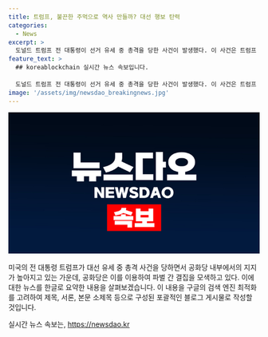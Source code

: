 ```yaml
---
title: 트럼프, 불끈한 주먹으로 역사 만들까? 대선 행보 탄력
categories:
  - News
excerpt: >
  도널드 트럼프 전 대통령이 선거 유세 중 총격을 당한 사건이 발생했다. 이 사건은 트럼프 지지층의 결속력을 높이고, 정치적 영향을 미칠 것으로 예상된다. 트럼프는 사건 당시도 열정적인 유세를 이어가며 호응을 얻었고, 공화당은 이를 이용하여 트럼프 지지를 확산시키고 민주당을 공격하고 있다. 반면, 사건이 바이든 캠페인에 어떤 영향을 미칠지에 대한 논의는 아직 덜 되었으며, 사건의 여파를 더 지켜봐야 한다.
feature_text: >
  ## koreablockchain 실시간 뉴스 속보입니다.

  도널드 트럼프 전 대통령이 선거 유세 중 총격을 당한 사건이 발생했다. 이 사건은 트럼프 지지층의 결속력을 높이고, 정치적 영향을 미칠 것으로 예상된다. 트럼프는 사건 당시도 열정적인 유세를 이어가며 호응을 얻었고, 공화당은 이를 이용하여 트럼프 지지를 확산시키고 민주당을 공격하고 있다. 반면, 사건이 바이든 캠페인에 어떤 영향을 미칠지에 대한 논의는 아직 덜 되었으며, 사건의 여파를 더 지켜봐야 한다.
image: '/assets/img/newsdao_breakingnews.jpg'
---
```


<p><img src="/assets/img/newsdao_breakingnews.jpg" alt="koreablockchain 속보" /></p>

<p>미국의 전 대통령 트럼프가 대선 유세 중 총격 사건을 당하면서 공화당 내부에서의 지지가 높아지고 있는 가운데, 공화당은 이를 이용하여 파벌 간 결집을 모색하고 있다. 이에 대한 뉴스를 한글로 요약한 내용을 살펴보겠습니다. 이 내용을 구글의 검색 엔진 최적화를 고려하여 제목, 서론, 본문 소제목 등으로 구성된 포괄적인 블로그 게시물로 작성할 것입니다.</p>
실시간 뉴스 속보는, <a href="https://newsdao.kr" rel="dofollow">https://newsdao.kr</a>


